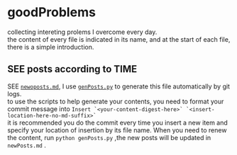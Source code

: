 # goodProblems

collecting intereting prolems I overcome every day.  
the content of every file is indicated in its name, and at the start of each file, there is a simple introduction.

## SEE posts according to TIME
SEE [`newoposts.md`](.\newPosts.md), I use [`genPosts.py`](.\genPosts.py) to generate this file automatically by git logs.  
to use the scripts to help generate your contents, you need to format your commit message into ```Insert `<your-content-digest-here>` `<insert-location-here-no-md-suffix>` ```  
it is recommended you do the commit every time you insert a new item and specify your location of insertion by its file name. When you need to renew the content, run ```python genPosts.py``` ,the new posts will be updated in ```newPosts.md``` .